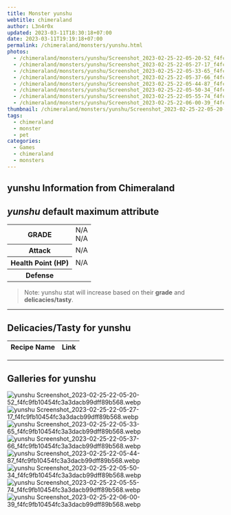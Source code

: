 ```yaml
---
title: Monster yunshu
webtitle: chimeraland
author: L3n4r0x
updated: 2023-03-11T18:30:18+07:00
date: 2023-03-11T19:19:18+07:00
permalink: /chimeraland/monsters/yunshu.html
photos:
  - /chimeraland/monsters/yunshu/Screenshot_2023-02-25-22-05-20-52_f4fc9fb10454fc3a3dacb99dff89b568.webp
  - /chimeraland/monsters/yunshu/Screenshot_2023-02-25-22-05-27-17_f4fc9fb10454fc3a3dacb99dff89b568.webp
  - /chimeraland/monsters/yunshu/Screenshot_2023-02-25-22-05-33-65_f4fc9fb10454fc3a3dacb99dff89b568.webp
  - /chimeraland/monsters/yunshu/Screenshot_2023-02-25-22-05-37-66_f4fc9fb10454fc3a3dacb99dff89b568.webp
  - /chimeraland/monsters/yunshu/Screenshot_2023-02-25-22-05-44-87_f4fc9fb10454fc3a3dacb99dff89b568.webp
  - /chimeraland/monsters/yunshu/Screenshot_2023-02-25-22-05-50-34_f4fc9fb10454fc3a3dacb99dff89b568.webp
  - /chimeraland/monsters/yunshu/Screenshot_2023-02-25-22-05-55-74_f4fc9fb10454fc3a3dacb99dff89b568.webp
  - /chimeraland/monsters/yunshu/Screenshot_2023-02-25-22-06-00-39_f4fc9fb10454fc3a3dacb99dff89b568.webp
thumbnail: /chimeraland/monsters/yunshu/Screenshot_2023-02-25-22-05-20-52_f4fc9fb10454fc3a3dacb99dff89b568.webp
tags:
  - chimeraland
  - monster
  - pet
categories:
  - Games
  - chimeraland
  - monsters
---
```


<link
  rel="stylesheet"
  href="https://rawcdn.githack.com/dimaslanjaka/Web-Manajemen/870a349/css/bootstrap-5-3-0-alpha3-wrapper.css"
/>
<section id="bootstrap-wrapper">
  <h2>yunshu Information from Chimeraland</h2>
  <h2 id="attribute"><i>yunshu</i> default maximum attribute</h2>
  <div class="row">
    <div class="col mb-2">
      <div class="card bg-dark text-light">
        <div class="card-body">
          <table>
            <tr>
              <th>GRADE</th>
              <td>N/A <br />N/A</td>
            </tr>
            <tr>
              <th>Attack</th>
              <td>N/A</td>
            </tr>
            <tr>
              <th>Health Point (HP)</th>
              <td>N/A</td>
            </tr>
            <tr>
              <th>Defense</th>
              <td></td>
            </tr>
          </table>
        </div>
      </div>
    </div>
  </div>
  <blockquote>
    Note: yunshu stat will increase based on their <b>grade</b> and
    <b>delicacies/tasty</b>.
  </blockquote>
  <hr />
  <h2 id="delicacies">Delicacies/Tasty for yunshu</h2>
  <div class="card">
    <div class="card-body">
      <div class="table-responsive">
        <table class="table table-striped table-dark">
          <thead>
            <tr>
              <th>Recipe Name</th>
              <th>Link</th>
            </tr>
          </thead>
          <tbody></tbody>
        </table>
      </div>
    </div>
  </div>
  <hr />
  <div id="gallery">
    <h2>Galleries for yunshu</h2>
    <div class="row">
      <div class="col-lg-6 col-12">
        <img
          src="https://www.webmanajemen.com/chimeraland/monsters/yunshu/Screenshot_2023-02-25-22-05-20-52_f4fc9fb10454fc3a3dacb99dff89b568.webp"
          alt="yunshu Screenshot_2023-02-25-22-05-20-52_f4fc9fb10454fc3a3dacb99dff89b568.webp"
        />
      </div>
      <div class="col-lg-6 col-12">
        <img
          src="https://www.webmanajemen.com/chimeraland/monsters/yunshu/Screenshot_2023-02-25-22-05-27-17_f4fc9fb10454fc3a3dacb99dff89b568.webp"
          alt="yunshu Screenshot_2023-02-25-22-05-27-17_f4fc9fb10454fc3a3dacb99dff89b568.webp"
        />
      </div>
      <div class="col-lg-6 col-12">
        <img
          src="https://www.webmanajemen.com/chimeraland/monsters/yunshu/Screenshot_2023-02-25-22-05-33-65_f4fc9fb10454fc3a3dacb99dff89b568.webp"
          alt="yunshu Screenshot_2023-02-25-22-05-33-65_f4fc9fb10454fc3a3dacb99dff89b568.webp"
        />
      </div>
      <div class="col-lg-6 col-12">
        <img
          src="https://www.webmanajemen.com/chimeraland/monsters/yunshu/Screenshot_2023-02-25-22-05-37-66_f4fc9fb10454fc3a3dacb99dff89b568.webp"
          alt="yunshu Screenshot_2023-02-25-22-05-37-66_f4fc9fb10454fc3a3dacb99dff89b568.webp"
        />
      </div>
      <div class="col-lg-6 col-12">
        <img
          src="https://www.webmanajemen.com/chimeraland/monsters/yunshu/Screenshot_2023-02-25-22-05-44-87_f4fc9fb10454fc3a3dacb99dff89b568.webp"
          alt="yunshu Screenshot_2023-02-25-22-05-44-87_f4fc9fb10454fc3a3dacb99dff89b568.webp"
        />
      </div>
      <div class="col-lg-6 col-12">
        <img
          src="https://www.webmanajemen.com/chimeraland/monsters/yunshu/Screenshot_2023-02-25-22-05-50-34_f4fc9fb10454fc3a3dacb99dff89b568.webp"
          alt="yunshu Screenshot_2023-02-25-22-05-50-34_f4fc9fb10454fc3a3dacb99dff89b568.webp"
        />
      </div>
      <div class="col-lg-6 col-12">
        <img
          src="https://www.webmanajemen.com/chimeraland/monsters/yunshu/Screenshot_2023-02-25-22-05-55-74_f4fc9fb10454fc3a3dacb99dff89b568.webp"
          alt="yunshu Screenshot_2023-02-25-22-05-55-74_f4fc9fb10454fc3a3dacb99dff89b568.webp"
        />
      </div>
      <div class="col-lg-6 col-12">
        <img
          src="https://www.webmanajemen.com/chimeraland/monsters/yunshu/Screenshot_2023-02-25-22-06-00-39_f4fc9fb10454fc3a3dacb99dff89b568.webp"
          alt="yunshu Screenshot_2023-02-25-22-06-00-39_f4fc9fb10454fc3a3dacb99dff89b568.webp"
        />
      </div>
    </div>
  </div>
</section>